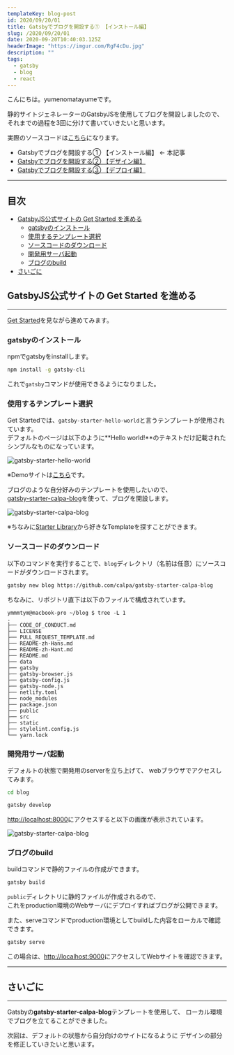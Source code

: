 ```yaml
---
templateKey: blog-post
id: 2020/09/20/01
title: Gatsbyでブログを開設する① 【インストール編】
slug: /2020/09/20/01
date: 2020-09-20T10:40:03.125Z
headerImage: "https://imgur.com/RgF4cDu.jpg"
description: ""
tags:
  - gatsby
  - blog
  - react
---
```


こんにちは。yumenomatayumeです。

静的サイトジェネレーターのGatsbyJSを使用してブログを開設しましたので、  
それまでの過程を3回に分けて書いていきたいと思います。

実際のソースコードは[こちら](https://github.com/ymmmtym/blog)になります。

- Gatsbyでブログを開設する① 【インストール編】 <- 本記事
- [Gatsbyでブログを開設する② 【デザイン編】](/2020/09/22/01)
- [Gatsbyでブログを開設する③ 【デプロイ編】](/2020/09/25/01)

---

## 目次

<!-- START doctoc generated TOC please keep comment here to allow auto update -->
<!-- DON'T EDIT THIS SECTION, INSTEAD RE-RUN doctoc TO UPDATE -->


- [GatsbyJS公式サイトの Get Started を進める](#gatsbyjs%E5%85%AC%E5%BC%8F%E3%82%B5%E3%82%A4%E3%83%88%E3%81%AE-get-started-%E3%82%92%E9%80%B2%E3%82%81%E3%82%8B)
  - [gatsbyのインストール](#gatsby%E3%81%AE%E3%82%A4%E3%83%B3%E3%82%B9%E3%83%88%E3%83%BC%E3%83%AB)
  - [使用するテンプレート選択](#%E4%BD%BF%E7%94%A8%E3%81%99%E3%82%8B%E3%83%86%E3%83%B3%E3%83%97%E3%83%AC%E3%83%BC%E3%83%88%E9%81%B8%E6%8A%9E)
  - [ソースコードのダウンロード](#%E3%82%BD%E3%83%BC%E3%82%B9%E3%82%B3%E3%83%BC%E3%83%89%E3%81%AE%E3%83%80%E3%82%A6%E3%83%B3%E3%83%AD%E3%83%BC%E3%83%89)
  - [開発用サーバ起動](#%E9%96%8B%E7%99%BA%E7%94%A8%E3%82%B5%E3%83%BC%E3%83%90%E8%B5%B7%E5%8B%95)
  - [ブログのbuild](#%E3%83%96%E3%83%AD%E3%82%B0%E3%81%AEbuild)
- [さいごに](#%E3%81%95%E3%81%84%E3%81%94%E3%81%AB)

<!-- END doctoc generated TOC please keep comment here to allow auto update -->

## GatsbyJS公式サイトの Get Started を進める

---

[Get Started](https://www.gatsbyjs.com/docs/quick-start/)を見ながら進めてみます。

### gatsbyのインストール

npmでgatsbyをinstallします。

```bash
npm install -g gatsby-cli
```

これで`gatsby`コマンドが使用できるようになりました。

### 使用するテンプレート選択

Get Startedでは、`gatsby-starter-hello-world`と言うテンプレートが使用されています。  
デフォルトのページは以下のように**Hello world!**のテキストだけ記載されたシンプルなものになっています。

![gatsby-starter-hello-world](https://www.gatsbyjs.com/static/5fc26b098a6d1b3327812166ccde80a2/73c85/6de89bdd6911e106630e48eb69e56cd1.png)

※Demoサイトは[こちら](https://gatsby-starter-hello-world-demo.netlify.app/)です。

ブログのような自分好みのテンプレートを使用したいので、  
[gatsby-starter-calpa-blog](https://www.gatsbyjs.com/starters/calpa/gatsby-starter-calpa-blog)を使って、ブログを開設します。

![gatsby-starter-calpa-blog](https://www.gatsbyjs.com/static/f81598d7cbc8456a21b1e97b3dd2df46/73c85/59fb651f52f97cafc5e2fec63c05680d-1.png)

※ちなみに[Starter Library](https://www.gatsbyjs.com/starters/)から好きなTemplateを探すことができます。

### ソースコードのダウンロード

以下のコマンドを実行することで、`blog`ディレクトリ（名前は任意）にソースコードがダウンロードされます。

```bash
gatsby new blog https://github.com/calpa/gatsby-starter-calpa-blog
```

ちなみに、リポジトリ直下は以下のファイルで構成されています。

```console
ymmmtym@macbook-pro ~/blog $ tree -L 1
.
├── CODE_OF_CONDUCT.md
├── LICENSE
├── PULL_REQUEST_TEMPLATE.md
├── README-zh-Hans.md
├── README-zh-Hant.md
├── README.md
├── data
├── gatsby
├── gatsby-browser.js
├── gatsby-config.js
├── gatsby-node.js
├── netlify.toml
├── node_modules
├── package.json
├── public
├── src
├── static
├── stylelint.config.js
└── yarn.lock
```

### 開発用サーバ起動

デフォルトの状態で開発用のserverを立ち上げて、
webブラウザでアクセスしてみます。

```bash
cd blog

gatsby develop
```

<http://localhost:8000>にアクセスすると以下の画面が表示されています。

![gatsby-starter-calpa-blog](https://imgur.com/RgF4cDu.jpg)

### ブログのbuild

buildコマンドで静的ファイルの作成ができます。

```bash
gatsby build
```

`public`ディレクトリに静的ファイルが作成されるので、  
これをproduction環境のWebサーバにデプロイすればブログが公開できます。

また、serveコマンドでproduction環境としてbuildした内容をローカルで確認できます。

```bash
gatsby serve
```

この場合は、<http://localhost:9000>にアクセスしてWebサイトを確認できます。

---

## さいごに

---

Gatsbyの**gatsby-starter-calpa-blog**テンプレートを使用して、
ローカル環境でブログを立てることができました。

次回は、デフォルトの状態から自分向けのサイトになるように
デザインの部分を修正していきたいと思います。
